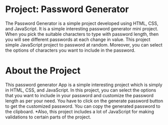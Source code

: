 # Project: Password Generator

The Password Generator is a simple project developed using HTML, CSS, and JavaScript. It is a simple interesting password generator mini project. When you pick the suitable characters to type with password length, then you will see different passwords at each change in value. This project simple JavaScript project to password at random. Moreover, you can select the options of characters you want to include in the password.

# About the Project

This password generator App is a simple interesting project which is simply in HTML, CSS, and JavaScript. In this project, you can select the options that you want to include in your password and customize the password length as per your need. You have to click on the generate password button to get the customized password. You can copy the generated password to the clipboard. *Also, this project includes a lot of JavaScript for making validations to certain parts of the project.
